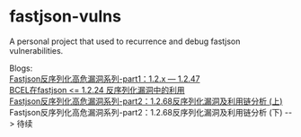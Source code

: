 # fastjson-vulns

A personal project that used to recurrence and debug fastjson vulnerabilities.


Blogs:<br>
[Fastjson反序列化高危漏洞系列-part1：1.2.x — 1.2.47](https://blog.csdn.net/mole_exp/article/details/121768199) <br>
[BCEL在fastjson <= 1.2.24 反序列化漏洞中的利用](https://blog.csdn.net/mole_exp/article/details/122768814) <br>
[Fastjson反序列化高危漏洞系列-part2：1.2.68反序列化漏洞及利用链分析 (上)](https://blog.csdn.net/mole_exp/article/details/122315526) <br>
Fastjson反序列化高危漏洞系列-part2：1.2.68反序列化漏洞及利用链分析 (下)  --> 待续 <br>
